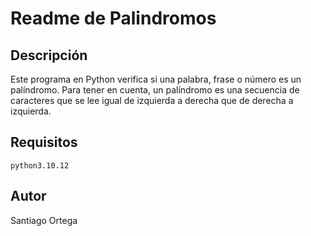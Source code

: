 # Readme de Palindromos
## Descripción
Este programa en Python verifica si una palabra, frase o número es un palíndromo. Para tener en cuenta, un palíndromo es una secuencia de caracteres que se lee igual de izquierda a derecha que de derecha a izquierda.
## Requisitos
	python3.10.12
## Autor
Santiago Ortega 
